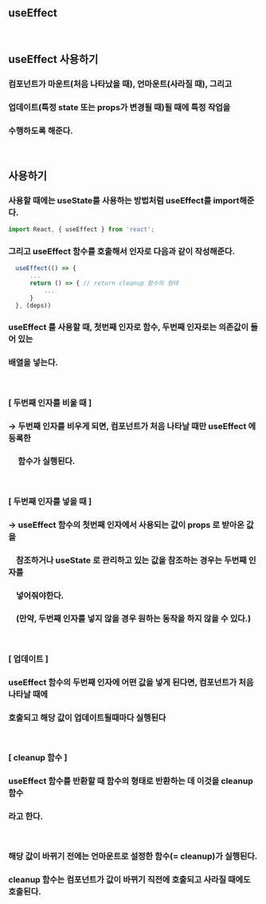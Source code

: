 ## useEffect 

<br>

## useEffect 사용하기
### 컴포넌트가 마운트(처음 나타났을 때), 언마운트(사라질 때), 그리고
### 업데이트(특정 state 또는 props가 변경될 때)될 때에 특정 작업을
### 수행하도록 해준다. 

<br/>

## 사용하기
### 사용할 때에는 useState를 사용하는 방법처럼 useEffect를 import해준다.
```javascript
import React, { useEffect } from 'react';
```

### 그리고 useEffect 함수를 호출해서 인자로 다음과 같이 작성해준다.
```javascript
  useEffect(() => {
      ...
      return () => { // return cleanup 함수의 형태
          ...    
      }
  }, (deps))
```
### useEffect 를 사용할 때, 첫번째 인자로 함수, 두번째 인자로는 의존값이 들어 있는 
### 배열을 넣는다.

<br />    

### [ 두번째 인자를 비울 때 ]
### → 두번째 인자를 비우게 되면, 컴포넌트가 처음 나타날 때만 useEffect 에 등록한 
### &nbsp;&nbsp;&nbsp;&nbsp; 함수가 실행된다.

<br />    

### [ 두번째 인자를 넣을 때 ]
### → useEffect 함수의 첫번째 인자에서 사용되는 값이 props 로 받아온 값을
### &nbsp;&nbsp;&nbsp; 참조하거나 useState 로 관리하고 있는 값을 참조하는 경우는 두번째 인자를 
### &nbsp;&nbsp;&nbsp; 넣어줘야한다. 
### &nbsp;&nbsp;&nbsp; (만약, 두번째 인자를 넣지 않을 경우 원하는 동작을 하지 않을 수 있다.)

<br>  

### [ 업데이트 ]
### useEffect 함수의 두번째 인자에 어떤 값을 넣게 된다면, 컴포넌트가 처음 나타날 때에 
### 호출되고 해당 값이 업데이트될때마다 실행된다 

<br>  

### [ cleanup 함수 ]
### useEffect 함수를 반환할 때 함수의 형태로 반환하는 데 이것을 cleanup 함수
### 라고 한다. 

<br>

### 해당 값이 바뀌기 전에는 언마운트로 설정한 함수(= cleanup)가 실행된다.
### cleanup 함수는 컴포넌트가 값이 바뀌기 직전에 호출되고 사라질 때에도 호출된다.
